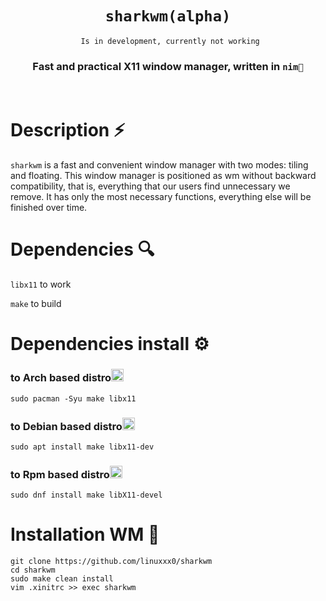<div align="center">
  

#  `sharkwm(alpha)`

     Is in development, currently not working


<h3>
  Fast and practical X11 window manager, written in <code>nim👑</code>
  </h3>
<br>
</div align="center">
  
# Description ⚡️
`sharkwm` is a fast and convenient window manager with two modes: tiling and floating. This window manager is positioned as wm without backward compatibility, that is, everything that our users find unnecessary we remove.
It has only the most necessary functions, everything else will be finished over time.

# Dependencies 🔍
`libx11` to work

`make` to build

# Dependencies install ⚙️
### to Arch based distro<img src="https://wiki.installgentoo.com/images/f/f9/Arch-linux-logo.png?raw=true" width="20px">
```fish
sudo pacman -Syu make libx11
```
### to Debian based distro<img src="https://upload.wikimedia.org/wikipedia/commons/thumb/6/66/Openlogo-debianV2.svg/1200px-Openlogo-debianV2.svg.png?raw=true" width="20px"> 
```fish
sudo apt install make libx11-dev 
```
### to Rpm based distro<img src="https://upload.wikimedia.org/wikipedia/commons/thumb/3/3f/Fedora_logo.svg/1024px-Fedora_logo.svg.png?raw=true" width="20px">
```fish
sudo dnf install make libX11-devel
```
# Installation WM 🔨
```fish
git clone https://github.com/linuxxx0/sharkwm
cd sharkwm
sudo make clean install
vim .xinitrc >> exec sharkwm
```
